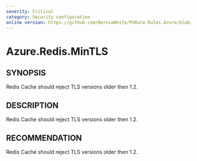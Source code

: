 ```yaml
---
severity: Critical
category: Security configuration
online version: https://github.com/BernieWhite/PSRule.Rules.Azure/blob/master/docs/rules/en-US/Azure.Redis.MinTLS.md
---
```


# Azure.Redis.MinTLS

## SYNOPSIS

Redis Cache should reject TLS versions older then 1.2.

## DESCRIPTION

Redis Cache should reject TLS versions older then 1.2.

## RECOMMENDATION

Redis Cache should reject TLS versions older then 1.2.

